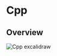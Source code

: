 # Cpp
## Overview
![Cpp  excalidraw](https://github.com/user-attachments/assets/53401465-cafc-4425-a3b4-ed0bc5212342)
